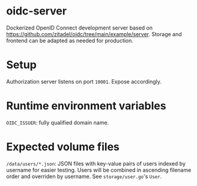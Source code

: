 # oidc-server

Dockerized OpenID Connect development server based on
https://github.com/zitadel/oidc/tree/main/example/server.
Storage and frontend can be adapted as needed for production.

# Setup

Authorization server listens on port `10001`. Expose accordingly.

# Runtime environment variables

`OIDC_ISSUER`: fully qualified domain name.

# Expected volume files

`/data/users/*.json`: JSON files with key-value pairs of users indexed by
username for easier testing. Users will be combined in ascending
filename order and overriden by username. See `storage/user.go`'s `User`.

